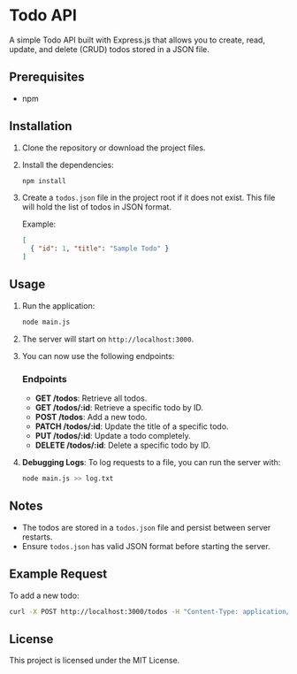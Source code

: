 # Todo API

A simple Todo API built with Express.js that allows you to create, read, update, and delete (CRUD) todos stored in a JSON file.

## Prerequisites

- npm

## Installation

1. Clone the repository or download the project files.

2. Install the dependencies:

   ```bash
   npm install
   ```

3. Create a `todos.json` file in the project root if it does not exist. This file will hold the list of todos in JSON format.

   Example:

   ```json
   [
     { "id": 1, "title": "Sample Todo" }
   ]
   ```

## Usage

1. Run the application:

   ```bash
   node main.js
   ```

2. The server will start on `http://localhost:3000`.

3. You can now use the following endpoints:

   ### Endpoints

   - **GET /todos**: Retrieve all todos.
   - **GET /todos/:id**: Retrieve a specific todo by ID.
   - **POST /todos**: Add a new todo.
   - **PATCH /todos/:id**: Update the title of a specific todo.
   - **PUT /todos/:id**: Update a todo completely.
   - **DELETE /todos/:id**: Delete a specific todo by ID.

4. **Debugging Logs**: To log requests to a file, you can run the server with:

   ```bash
   node main.js >> log.txt
   ```

## Notes

- The todos are stored in a `todos.json` file and persist between server restarts.
- Ensure `todos.json` has valid JSON format before starting the server.

## Example Request

To add a new todo:

```bash
curl -X POST http://localhost:3000/todos -H "Content-Type: application/json" -d '{"id": 2, "title": "New Todo"}'
```

## License

This project is licensed under the MIT License.
